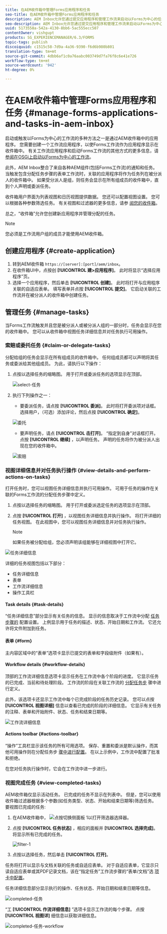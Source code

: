 ```yaml
---
title: 在AEM收件箱中管理Forms应用程序和任务
seo-title: 在AEM收件箱中管理Forms应用程序和任务
description: AEM Inbox允许您通过提交应用程序和管理工作流来启动以Forms为中心的任务。
seo-description: AEM Inbox允许您通过提交应用程序和管理工作流来启动以Forms为中心的任务。
uuid: 5173558a-542a-4130-8bb6-5ac555ecc507
contentOwner: vishgupt
products: SG_EXPERIENCEMANAGER/6.3/FORMS
topic-tags: publish
discoiquuid: c1515c58-7d9a-4a36-9390-f6d6b980b801
translation-type: tm+mt
source-git-commit: 4dbb6af1c0a76aabc003749d7fa76f8c6e41e726
workflow-type: tm+mt
source-wordcount: '942'
ht-degree: 0%

---
```



# 在AEM收件箱中管理Forms应用程序和任务 {#manage-forms-applications-and-tasks-in-aem-inbox}

启动或触发以Forms为中心的工作流的多种方法之一是通过AEM收件箱中的应用程序。 您需要创建一个工作流应用程序，以使Forms工作流作为应用程序显示在收件箱中。 有关工作流应用程序和启动Forms工作流的其他方式的更多信息，请 [参阅在OSGi上启动以Forms为中心的工作流](/help/forms/using/aem-forms-workflow.md#launch)。

此外，AEM Inbox整合了来自各种AEM组件(包括Forms工作流)的通知和任务。 当触发包含分配任务步骤的表单工作流时，关联的应用程序将作为任务列在被分派人的收件箱中。 如果受分派人是组，则任务会显示在所有组成员的收件箱中，直到个人声明或委派任务。

收件箱用户界面为列表视图和日历视图提供数据。 您还可以配置视图设置。 您可以根据各种参数筛选任务。 有关视图和过滤器的更多信息，请参 [阅您的收件箱](/help/sites-authoring/inbox.md)。

总之，“收件箱”允许您创建新应用程序并管理分配的任务。

>[!NOTE]
>
>您必须是工作流用户组的成员才能使用AEM收件箱。

## 创建应用程序 {#create-application}

1. 转到AEM收件箱 `https://[server]:[port]/aem/inbox`。
1. 在收件箱UI中，点按创 **[!UICONTROL 建>应用程序]**。 此时将显示“选择应用程序”页。
1. 选择一个应用程序，然后单击 **[!UICONTROL 创建]**。 此时将打开与应用程序关联的自适应表单。 填写表单并点按 **[!UICONTROL 提交]**。 它启动关联的工作流并在被分派人的收件箱中创建任务。

## 管理任务 {#manage-tasks}

当Forms工作流触发并且您是被分派人或被分派人组的一部分时，任务会显示在您的收件箱中。 您可以从收件箱中视图任务详细信息并对任务执行可用操作。

### 索赔或委托任务 {#claim-or-delegate-tasks}

分配给组的任务会显示在所有组成员的收件箱中。 任何组成员都可以声明将其任务或委派给其他组成员。 为此，请执行以下操作：

1. 点按以选择任务的缩略图。 用于打开或委派任务的选项显示在顶部。

   ![select-任务](assets/select-task.png)

1. 执行下列操作之一：

   * 要委派任务，请点按 **[!UICONTROL 委派]**。 此时将打开委派项对话框。 选择用户，（可选）添加评论，然后点按 **[!UICONTROL 确定]**。

   ![委托](assets/delegate.png)

   * 要声明任务，请点 **[!UICONTROL 击打开]**。 “指定到自身”对话框打开。 点按 **[!UICONTROL 继续]** ，以声明任务。 声明的任务将作为被分派人出现在您的收件箱中。

   ![索赔](assets/claim.png)

### 视图详细信息并对任务执行操作 {#view-details-and-perform-actions-on-tasks}

打开任务时，您可以视图任务详细信息并执行可用操作。 可用于任务的操作在关联的Forms工作流的分配任务步骤中定义。

1. 点按以选择任务的缩略图。 用于打开或委派选定任务的选项显示在顶部。
1. 点按 **[!UICONTROL 打开]** ，以视图任务详细信息并执行操作。 将打开详细的任务视图。 在此视图中，您可以视图任务详细信息并对任务执行操作。

   >[!NOTE]
   >
   >如果任务被分配给组，您必须声明该组能够在详细视图中打开它。

![任务详细信息](assets/task-details.png)

详细的任务视图包括以下部分：

* 任务详细信息
* 表单
* 工作流详细信息
* 操作工具栏

#### Task details {#task-details}

“任务详细信息”部分显示有关任务的信息。 显示的信息取决于工作流中分配 [任务步骤的](/help/sites-developing/workflows-step-ref.md) 配置设置。 上例显示用于任务的描述、状态、开始日期和工作流。 它还允许将文件附加到任务。

#### 表单 {#form}

主内容区域中的“表单”选项卡显示已提交的表单和字段级附件（如果有）。

#### Workflow details {#workflow-details}

顶部的工作流详细信息选项卡显示任务在工作流中各个阶段的进度。 它显示任务的已完成、当前和待处理阶段。 工作流的阶段在关联工作流的 [分配任务步](/help/sites-developing/workflows-step-ref.md) 骤中进行定义。

此外，该选项卡还显示工作流中每个已完成阶段的任务历史记录。 您可以点按 **[!UICONTROL 视图详细]** 信息以查看已完成的阶段的详细信息。 它显示有关任务的注释、表单和开始附件、状态、任务和结束日期等。

![工作流详细信息](assets/workflow-details.png)

#### Actions toolbar {#actions-toolbar}

“操作”工具栏显示该任务的所有可用选项。 保存、重置和委派是默认操作，而其他可用操作则在分配任务步 [骤中进行配置](/help/sites-developing/workflows-step-ref.md)。 在以上示例中，工作流中配置了批准和拒绝。

在您对任务执行操作时，它会在工作流中进一步进行。

### 视图完成任务 {#view-completed-tasks}

AEM收件箱仅显示活动任务。 已完成的任务不显示在列表中。 但是，您可以使用收件箱过滤器根据多个参数(如任务类型、状态、开始和结束日期等)筛选任务。 要视图已完成的任务:

1. 在AEM收件箱中， ![点按切换侧面板](assets/toggle-side-panel1.png) 1以打开筛选器选择器。
1. 点按 **[!UICONTROL 任务状态]** ，相应的面板并 **[!UICONTROL 选择完成]**。 将显示所有已完成的任务。

   ![filter-1](assets/filter-1.png)

1. 点按以选择任务，然后单击 **[!UICONTROL 打开]**。

任务将打开以显示与文档关联的任务或自适应表单。 对于自适应表单，它显示只读自适应表单或其PDF记录文档，该在“指定任务”工作流步骤的“表单/文档”选 [项卡中配置](/help/sites-developing/workflows-step-ref.md)。

任务详细信息部分显示执行的操作、任务状态、开始日期和结束日期等信息。

![completed-任务](assets/completed-task.png)

“工 **[!UICONTROL 作流详细信息]** ”选项卡显示工作流的每个步骤。 点按 **[!UICONTROL 视图详]** 细信息以获取详细信息。

![completed-任务-workflow](assets/completed-task-workflow.png)

